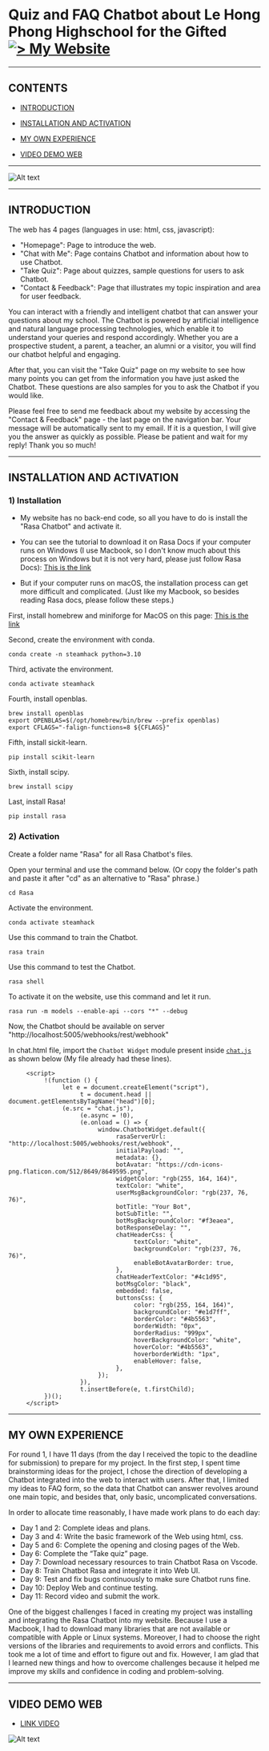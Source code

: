 # Quiz and FAQ Chatbot about Le Hong Phong Highschool for the Gifted [![> My Website](https://img.shields.io/badge/Deployed%20Website-blue)](https://meowmeow-alt.github.io/SteamHack2023/index.html)
---

## **CONTENTS**

- [INTRODUCTION](#introduction)
  
- [INSTALLATION AND ACTIVATION](#installation-and-activation)
  
- [MY OWN EXPERIENCE](#my-own-experience)
  
- [VIDEO DEMO WEB](#video-demo-web)

---

![Alt text](images/img.png)

---

## **INTRODUCTION** 


The web has 4 pages (languages in use: html, css, javascript):

- "Homepage": Page to introduce the web.
- "Chat with Me": Page contains Chatbot and information about how to use Chatbot.
- "Take Quiz": Page about quizzes, sample questions for users to ask Chatbot.
- "Contact & Feedback": Page that illustrates my topic inspiration and area for user feedback.

You can interact with a friendly and intelligent chatbot that can answer your questions about my school. The Chatbot is powered by artificial intelligence and natural language processing technologies, which enable it to understand your queries and respond accordingly. Whether you are a prospective student, a parent, a teacher, an alumni or a visitor, you will find our chatbot helpful and engaging.

After that, you can visit the "Take Quiz" page on my website to see how many points you can get from the information you have just asked the Chatbot. These questions are also samples for you to ask the Chatbot if you would like.

Please feel free to send me feedback about my website by accessing the "Contact & Feedback" page - the last page on the navigation bar. Your message will be automatically sent to my email. If it is a question, I will give you the answer as quickly as possible. Please be patient and wait for my reply! Thank you so much!

---

## **INSTALLATION AND ACTIVATION**

### 1) Installation
- My website has no back-end code, so all you have to do is install the "Rasa Chatbot" and activate it.

- You can see the tutorial to download it on Rasa Docs if your computer runs on Windows (I use Macbook, so I don't know much about this process on Windows but it is not very hard, please just follow Rasa Docs): [This is the link](https://rasa.com/docs/rasa/installation/installing-rasa-open-source)

- But if your computer runs on macOS, the installation process can get more difficult and complicated.
(Just like my Macbook, so besides reading Rasa docs, please follow these steps.)

First, install homebrew and miniforge for MacOS on this page: [This is the link](https://brew.sh/)

Second, create the environment with conda.
```
conda create -n steamhack python=3.10
```
Third, activate the environment.
```
conda activate steamhack
```
Fourth, install openblas.
```
brew install openblas
export OPENBLAS=$(/opt/homebrew/bin/brew --prefix openblas)
export CFLAGS="-falign-functions=8 ${CFLAGS}"
```
Fifth, install sickit-learn.
```
pip install scikit-learn
```
Sixth, install scipy.
```
brew install scipy
```
Last, install Rasa!
```
pip install rasa
```

### 2) Activation

Create a folder name "Rasa" for all Rasa Chatbot's files.

Open your terminal and use the command below. (Or copy the folder's path and paste it after "cd" as an alternative to "Rasa" phrase.)
```
cd Rasa
```
Activate the environment.
```
conda activate steamhack
```
Use this command to train the Chatbot.
```
rasa train
```
Use this command to test the Chatbot.
```
rasa shell
```
To activate it on the website, use this command and let it run.
```
rasa run -m models --enable-api --cors "*" --debug
```
Now, the Chatbot should be available on server "http://localhost:5005/webhooks/rest/webhook"

In chat.html file, import the `Chatbot Widget` module present inside [`chat.js`](chat.js) as shown below (My file already had these lines).

```
     <script>
          !(function () {
               let e = document.createElement("script"),
                    t = document.head || document.getElementsByTagName("head")[0];
               (e.src = "chat.js"),
                    (e.async = !0),
                    (e.onload = () => {
                         window.ChatbotWidget.default({
                              rasaServerUrl: "http://localhost:5005/webhooks/rest/webhook",
                              initialPayload: "",
                              metadata: {},
                              botAvatar: "https://cdn-icons-png.flaticon.com/512/8649/8649595.png",
                              widgetColor: "rgb(255, 164, 164)",
                              textColor: "white",
                              userMsgBackgroundColor: "rgb(237, 76, 76)",
                              botTitle: "Your Bot",
                              botSubTitle: "",
                              botMsgBackgroundColor: "#f3eaea",
                              botResponseDelay: "",
                              chatHeaderCss: {
                                   textColor: "white",
                                   backgroundColor: "rgb(237, 76, 76)",
                                   enableBotAvatarBorder: true,
                              },
                              chatHeaderTextColor: "#4c1d95",
                              botMsgColor: "black",
                              embedded: false,
                              buttonsCss: {
                                   color: "rgb(255, 164, 164)",
                                   backgroundColor: "#e1d7ff",
                                   borderColor: "#4b5563",
                                   borderWidth: "0px",
                                   borderRadius: "999px",
                                   hoverBackgroundColor: "white",
                                   hoverColor: "#4b5563",
                                   hoverborderWidth: "1px",
                                   enableHover: false,
                              },
                         });
                    }),
                    t.insertBefore(e, t.firstChild);
          })();
     </script>
```

---

## **MY OWN EXPERIENCE** 

For round 1, I have 11 days (from the day I received the topic to the deadline for submission) to prepare for my project. In the first step, I spent time brainstorming ideas for the project, I chose the direction of developing a Chatbot integrated into the web to interact with users. After that, I limited my ideas to FAQ form, so the data that Chatbot can answer revolves around one main topic, and besides that, only basic, uncomplicated conversations.

In order to allocate time reasonably, I have made work plans to do each day:

- Day 1 and 2: Complete ideas and plans.
- Day 3 and 4: Write the basic framework of the Web using html, css.
- Day 5 and 6: Complete the opening and closing pages of the Web.
- Day 6: Complete the “Take quiz” page.
- Day 7: Download necessary resources to train Chatbot Rasa on Vscode.
- Day 8: Train Chatbot Rasa and integrate it into Web UI.
- Day 9: Test and fix bugs continuously to make sure Chatbot runs fine.
- Day 10: Deploy Web and continue testing.
- Day 11: Record video and submit the work.

One of the biggest challenges I faced in creating my project was installing and integrating the Rasa Chatbot into my website. Because I use a Macbook, I had to download many libraries that are not available or compatible with Apple or Linux systems. Moreover, I had to choose the right versions of the libraries and requirements to avoid errors and conflicts. This took me a lot of time and effort to figure out and fix. However, I am glad that I learned new things and how to overcome challenges because it helped me improve my skills and confidence in coding and problem-solving.

---

## **VIDEO DEMO WEB**

- [LINK VIDEO](https://youtu.be/VZZRiaeZZho)

![Alt text](images/imgvid.png)
